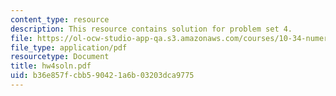 ```yaml
---
content_type: resource
description: This resource contains solution for problem set 4.
file: https://ol-ocw-studio-app-qa.s3.amazonaws.com/courses/10-34-numerical-methods-applied-to-chemical-engineering-fall-2005/b36e857fcbb590421a6b03203dca9775_hw4soln.pdf
file_type: application/pdf
resourcetype: Document
title: hw4soln.pdf
uid: b36e857f-cbb5-9042-1a6b-03203dca9775
---
```

